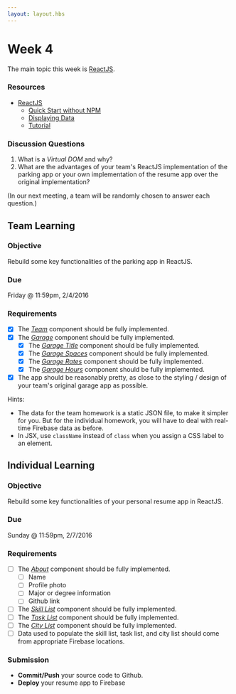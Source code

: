 ```yaml
---
layout: layout.hbs
---
```


# Week 4

The main topic this week is [ReactJS](https://facebook.github.io/react/).

### Resources

* [ReactJS](https://facebook.github.io/react/)
  * [Quick Start without NPM](https://facebook.github.io/react/docs/getting-started.html#quick-start-without-npm)
  * [Displaying Data](https://facebook.github.io/react/docs/displaying-data.html)
  * [Tutorial](https://facebook.github.io/react/docs/tutorial.html)

### Discussion Questions

1. What is a _Virtual DOM_ and why?
2. What are the advantages of your team's ReactJS implementation of the parking
app or your own implementation of the resume app over the original implementation?

(In our next meeting, a team will be randomly chosen to answer each question.)

## Team Learning

### Objective

Rebuild some key functionalities of the parking app in ReactJS.

### Due

Friday @ 11:59pm, 2/4/2016

### Requirements

* [x] The [_Team_](/apps/parking/react/components/team.js) component should be fully implemented.
* [x] The [_Garage_](/apps/parking/react/components/garage.js) component should be fully implemented.
  * [x] The [_Garage Title_](/apps/parking/react/components/garage-title.js) component should be fully implemented.
  * [x] The [_Garage Spaces_](/apps/parking/react/components/garage-spaces.js) component should be fully implemented.
  * [x] The [_Garage Rates_](/apps/parking/react/components/garage-rates.js) component should be fully implemented.
  * [x] The [_Garage Hours_](/apps/parking/react/components/garage-hours.js) component should be fully implemented.
* [x] The app should be reasonably pretty, as close to the styling / design of your team's original garage app as possible.

Hints:
* The data for the team homework is a static JSON file, to make it simpler for you. But
for the individual homework, you will have to deal with real-time Firebase data
as before.
* In JSX, use `className` instead of `class` when you assign a CSS label to an element.

## Individual Learning

### Objective

Rebuild some key functionalities of your personal resume app in ReactJS.

### Due

Sunday @ 11:59pm, 2/7/2016

### Requirements

* [ ] The [_About_](/apps/resume/react/components/about.js) component should be fully implemented.
  * [ ] Name
  * [ ] Profile photo
  * [ ] Major or degree information
  * [ ] Github link
* [ ] The [_Skill List_](/apps/resume/react/components/skill-list.js) component should be fully implemented.
* [ ] The [_Task List_](/apps/resume/react/components/task-list.js) component should be fully implemented.
* [ ] The [_City List_](/apps/resume/react/components/city-list.js) component should be fully implemented.
* [ ] Data used to populate the skill list, task list, and city list should come from
appropriate Firebase locations.

### Submission

* __Commit/Push__ your source code to Github.
* __Deploy__ your resume app to Firebase
